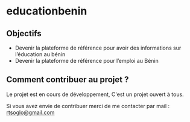 # educationbenin

## Objectifs

* Devenir la plateforme de référence pour avoir des informations sur l’éducation au bénin
* Devenir la plateforme de référence pour l’emploi au Bénin

## Comment contribuer au projet ?

Le projet est en cours de développement, C'est un projet ouvert à tous.

Si vous avez envie de contribuer merci de me contacter par mail : rtsoglo@gmail.com
